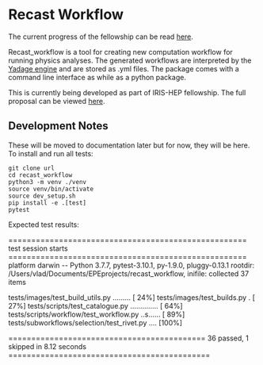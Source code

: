 # Recast Workflow

The current progress of the fellowship can be read [here](https://github.com/vladov3000/recast_workflow/blob/master/PROGRESS.md).

Recast_workflow is a tool for creating new computation workflow for running physics analyses. The generated workflows are interpreted by the [Yadage engine](https://github.com/yadage/yadage) and are stored as .yml files. The package comes with a command line interface as while as a python package.

This is currently being developed as part of IRIS-HEP fellowship. The full proposal can be viewed [here](https://iris-hep.org/fellows/vovechkin.html). 

## Development Notes

These will be moved to documentation later but for now, they will be here. To install and run all tests:

    git clone url
    cd recast_workflow
    python3 -m venv ./venv
    source venv/bin/activate
    source dev_setup.sh
    pip install -e .[test]
    pytest
    
Expected test results:

==================================================== test session starts ====================================================
platform darwin -- Python 3.7.7, pytest-3.10.1, py-1.9.0, pluggy-0.13.1
rootdir: /Users/vlad/Documents/EPEprojects/recast_workflow, inifile:
collected 37 items                                                                                                          

tests/images/test_build_utils.py .........                                                                            [ 24%]
tests/images/test_builds.py .                                                                                         [ 27%]
tests/scripts/test_catalogue.py ..............                                                                        [ 64%]
tests/scripts/workflow/test_workflow.py ..s......                                                                     [ 89%]
tests/subworkflows/selection/test_rivet.py ....                                                                       [100%]

=========================================== 36 passed, 1 skipped in 8.12 seconds ============================================

